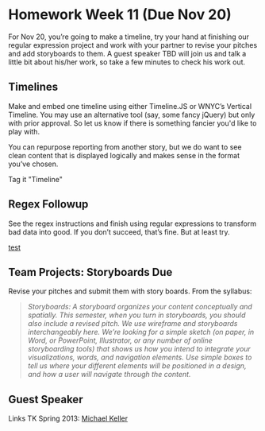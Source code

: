 # Homework Week 11 (Due Nov 20)
For Nov 20, you’re going to make a timeline, try your hand at finishing our regular expression project and work with your partner to revise your pitches and add storyboards to them. A guest speaker TBD will join us and talk a little bit about his/her work, so take a few minutes to check his work out.

## Timelines
Make and embed one timeline using either Timeline.JS or WNYC’s Vertical Timeline. You may use an alternative tool (say, some fancy jQuery) but only with prior approval. So let us know if there is something fancier you'd like to play with. 

You can repurpose reporting from another story, but we do want to see clean content that is displayed logically and makes sense in the format you’ve chosen.

Tag it "Timeline"

## Regex Followup
See the regex instructions and finish using regular expressions to transform bad data into good. If you don’t succeed, that’s fine. But at least try. 

[test](regex.md)

## Team Projects: Storyboards Due
Revise your pitches and submit them with story boards. From the syllabus:

> *Storyboards: A storyboard organizes your content conceptually and spatially. This semester, when you turn in storyboards, you should also include a revised pitch. We use wireframe and storyboards interchangeably here. We’re looking for a simple sketch (on paper, in Word, or PowerPoint, Illustrator, or any number of online storyboarding tools) that shows us how you intend to integrate your visualizations, words, and navigation elements. Use simple boxes to tell us where your different elements will be positioned in a design, and how a user will navigate through the content.*

## Guest Speaker
Links TK
Spring 2013: [Michael Keller](http://mhkeller.com/)
